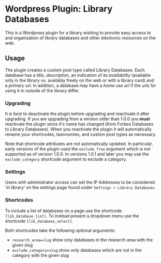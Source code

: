 Wordpress Plugin: Library Databases
===========

This is a Wordpress plugin for a library wishing to provide easy access to and organization of library databases and other electronic resources on the web.

Usage
-----

The plugin creates a custom post type called Library Databases. Each database has a *title*, *description*, an indication of its *availability* (available only in the library vs. availably freely on the web or with a library card) and a *primary url*. In addition, a database may have a *home use url* if the urls for using it in outside of the library differ.

### Upgrading
It is best to deactivate the plugin before upgrading and reactivate it after upgrading. If you are upgrading from a version older than 1.0.0 you **must** reactivate the plugin since it's name has changed (from Forbes Databases to Library Databases). When you reactivate the plugin it will automatically rename your shortcodes, taxonomies, and custom post types as necessary.

Note that shortcode attributes are not automatically updated. In particular, early versions of the plugin used the `exclude_free` argument which is not supported as of version 1.0.0. In versions 1.0.1 and later you may use the `exclude_category` shortcode argument to exclude a category.

### Settings
Users with administrator access can set the IP Addresses to be considered 'in library' on the settings page found under `Settings > Library Databases`.

### Shortcodes
To include a list of databases on a page use the shortcode `[lib_database_list]`. To instead present a dropdown menu use the shortcode `[lib_database_select]`.

Both shortcodes take the following optional arguments:
- `research_area=slug` show only databases in the research area with the given slug
- `exclude_category=slug` show only databases which are not in the category with the given slug
